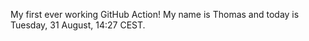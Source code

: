 My first ever working GitHub Action!
My name is Thomas and today is Tuesday, 31 August, 14:27 CEST. 
